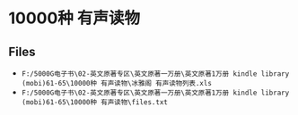 # 10000种 有声读物

## Files

- `F:/5000G电子书\02-英文原著专区\英文原著一万册\英文原著1万册 kindle library (mobi)61-65\10000种 有声读物\冰雅阁 有声读物列表.xls`
- `F:/5000G电子书\02-英文原著专区\英文原著一万册\英文原著1万册 kindle library (mobi)61-65\10000种 有声读物\files.txt`
